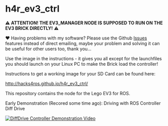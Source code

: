 # h4r_ev3_ctrl

:warning: **ATTENTION! THE EV3_MANAGER NODE IS SUPPOSED TO RUN ON THE EV3 BRICK DIRECTLY!** :warning:

:heart: Having problems with my software? Please use the Github [Issues](https://github.com/Hacks4ROS/h4r_ev3_ctrl/issues) features instead of direct emailing, maybe your problem and solving it can be useful for other users too, thank you...

Use the image in the instructions - it gives you all except for the launchfiles you should launch on your Linux PC to make the Brick load the controller!

Instructions to get a working image for your SD Card can be found here:

http://hacks4ros.github.io/h4r_ev3_ctrl/


This repository contains the node for the Lego EV3 for ROS.

Early Demonstration (Recored some time ago): Driving with ROS Controller Diff Drive


[![DiffDrive Controller Demonstration Video](http://img.youtube.com/vi/PqFPvFhTMqk/0.jpg)](http://www.youtube.com/watch?v=PqFPvFhTMqk) 


